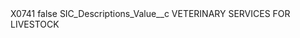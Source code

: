 <?xml version="1.0" encoding="UTF-8"?>
<CustomMetadata xmlns="http://soap.sforce.com/2006/04/metadata" xmlns:xsi="http://www.w3.org/2001/XMLSchema-instance" xmlns:xsd="http://www.w3.org/2001/XMLSchema">
    <label>X0741</label>
    <protected>false</protected>
    <values>
        <field>SIC_Descriptions_Value__c</field>
        <value xsi:type="xsd:string">VETERINARY SERVICES FOR LIVESTOCK</value>
    </values>
</CustomMetadata>
